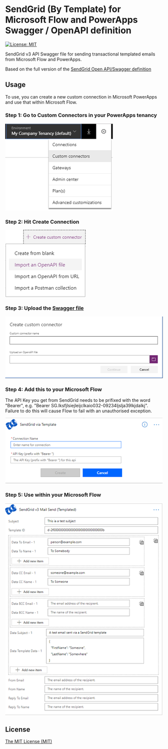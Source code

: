 # SendGrid (By Template) for Microsoft Flow and PowerApps Swagger / OpenAPI definition
[![License: MIT](https://img.shields.io/badge/License-MIT-yellow.svg)](LICENSE.txt)

SendGrid v3 API Swagger file for sending transactional templated emails from Microsoft Flow and PowerApps.

Based on the full version of the [SendGrid Open API/Swagger definition](https://github.com/sendgrid/sendgrid-oai)

## Usage

To use, you can create a new custom connection in Microsoft PowerApps and use that within Microsoft Flow.

### Step 1: Go to Custom Connectors in your PowerApps tenancy

![Microsoft PowerApps - Custom Connectors Menu](images/powerappscustomconnectors.png)

### Step 2: Hit Create Connection

![Microsoft PowerApps - Create Custom Connector Menu](images/powerappscustomconnectorscreate.png)

### Step 3: Upload the [Swagger file](SendGrid%20v3%20API%20-%20Mail%20Send%20(Templated)%20-%20Swagger.json)

![Microsoft PowerApps - Create Custom Connector Dialog](images/powerappscustomconnectorscreatedialog.png)

### Step 4: Add this to your Microsoft Flow

The API Key you get from SendGrid needs to be prifixed with the word "Bearer", e.g. "Bearer SG.lksfjlsiejleijclkaio032-09234ljslja39lkjdalkj". Failure to do this will cause Flow to fail with an unauthorised exception.

![Microsoft Flow - SendGrid Template Connector example](images/msflowconnector.png)

### Step 5: Use within your Microsoft Flow

![Microsoft Flow - SendGrid Template example](images/msflow.png)

## License

[The MIT License (MIT)](LICENSE.txt)